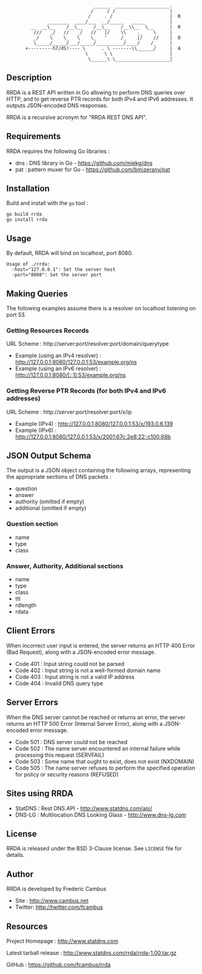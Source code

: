                                     ______  ____________________.
                                   /     / /                    |
                                  /     . /                     |  R
                   ________  ____/___  __/_____   _____         |
             __  __\__    /__\__    /__\__    /__\\__  \__      |  R
              ///   _/   //   _/   //   |/    \\    ._    \     |
              _/    \    \_   \    \_   '     /_    |/    //    |  D
              \_____/_____/___/_____/__________/____/    /_     |
           <---------h7/dS!---- \      . \ -------\\______/     |  A
                                 \      \ \                     |
                                  \______\ \____________________|

## Description

RRDA is a REST API written in Go allowing to perform DNS queries over HTTP, and to get reverse PTR records for both IPv4 and IPv6 addresses. It outputs JSON-encoded DNS responses.

RRDA is a recursive acronym for "RRDA REST DNS API".

## Requirements

RRDA requires the following Go libraries :

- dns : DNS library in Go - https://github.com/miekg/dns
- pat : pattern muxer for Go - https://github.com/bmizerany/pat

## Installation

Build and install with the `go` tool :

	go build rrda
	go install rrda

## Usage 

By default, RRDA will bind on localhost, port 8080.

	Usage of ./rrda:
	  -host="127.0.0.1": Set the server host
	  -port="8080": Set the server port

## Making Queries

The following examples assume there is a resolver on localhost listening on port 53.

### Getting Resources Records

URL Scheme : http://server:port/resolver:port/domain/querytype

- Example (using an IPv4 resolver) : http://127.0.0.1:8080/127.0.0.1:53/example.org/ns
- Example (using an IPv6 resolver) : http://127.0.0.1:8080/[::1]:53/example.org/ns

### Getting Reverse PTR Records (for both IPv4 and IPv6 addresses)

URL Scheme : http://server:port/resolver:port/x/ip

- Example (IPv4) : http://127.0.0.1:8080/127.0.0.1:53/x/193.0.6.139
- Example (IPv6) : http://127.0.0.1:8080/127.0.0.1:53/x/2001:67c:2e8:22::c100:68b

## JSON Output Schema

The output is a JSON object containing the following arrays, representing the appropriate sections of DNS packets :

- question
- answer
- authority (omitted if empty)
- additional (omitted if empty)

### Question section

- name
- type
- class

### Answer, Authority, Additional sections

- name
- type
- class
- ttl
- rdlength
- rdata

## Client Errors

When incorrect user input is entered, the server returns an HTTP 400 Error (Bad Request), along with a JSON-encoded error message.

- Code 401 : Input string could not be parsed
- Code 402 : Input string is not a well-formed domain name
- Code 403 : Input string is not a valid IP address
- Code 404 : Invalid DNS query type

## Server Errors

When the DNS server cannot be reached or returns an error, the server returns an HTTP 500 Error (Internal Server Error), along with a JSON-encoded error message.

- Code 501 : DNS server could not be reached
- Code 502 : The name server encountered an internal failure while processing this request (SERVFAIL)
- Code 503 : Some name that ought to exist, does not exist (NXDOMAIN)
- Code 505 : The name server refuses to perform the specified operation for policy or security reasons (REFUSED)

## Sites using RRDA

- StatDNS : Rest DNS API - http://www.statdns.com/api/
- DNS-LG : Multilocation DNS Looking Glass - http://www.dns-lg.com

## License

RRDA is released under the BSD 3-Clause license. See `LICENSE` file for details.

## Author

RRDA is developed by Frederic Cambus

- Site : http://www.cambus.net
- Twitter: http://twitter.com/fcambus

## Resources

Project Homepage : http://www.statdns.com

Latest tarball release : http://www.statdns.com/rrda/rrda-1.00.tar.gz

GitHub : https://github.com/fcambus/rrda
